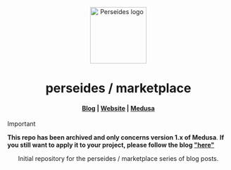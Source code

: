 <p align="center">
  <a href="https://www.medusajs.com">
  <picture>
    <source media="(prefers-color-scheme: dark)" srcset="./.r/dark.png" width="128" height="128">
    <source media="(prefers-color-scheme: light)" srcset="./.r/light.png" width="128" height="128">
    <img alt="Perseides logo" src="./.r/logo.png">
    </picture>
  </a>
</p>
<h1 align="center">
  perseides / marketplace
</h1>

<h4 align="center">
  <a href="https://blog.perseides.org">Blog</a> |  
  <a href="https://perseides.org">Website</a> |
   <a href="https://www.medusajs.com">Medusa</a>
</h4>

> [!IMPORTANT]
> **This repo has been archived and only concerns version 1.x of Medusa**.
> **If you still want to apply it to your project, please follow the blog ["here"](https://blog.perseides.org/marketplace-lets-follow-the-recipe)**

<p align="center">
  Initial repository for the perseides / marketplace series of blog posts.
</p>
